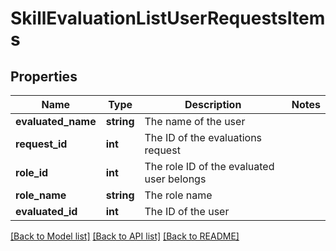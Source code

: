 # SkillEvaluationListUserRequestsItems

## Properties
Name | Type | Description | Notes
------------ | ------------- | ------------- | -------------
**evaluated_name** | **string** | The name of the user | 
**request_id** | **int** | The ID of the evaluations request | 
**role_id** | **int** | The role ID of the evaluated user belongs | 
**role_name** | **string** | The role name | 
**evaluated_id** | **int** | The ID of the user | 

[[Back to Model list]](../README.md#documentation-for-models) [[Back to API list]](../README.md#documentation-for-api-endpoints) [[Back to README]](../README.md)


